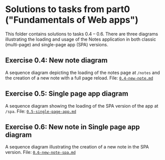 # Solutions to tasks from part0 ("Fundamentals of Web apps")

This folder contains solutions to tasks 0.4 – 0.6. There are three diagrams illustrating the loading and usage of the Notes application in both classic (multi-page) and single-page app (SPA) versions. 

## Exercise 0.4: New note diagram
A sequence diagram depicting the loading of the notes page at `/notes` and the creation of a new note with a full page reload.
File: [`0.4-new-note.md`](./0.4-new-note.md)

## Exercise 0.5: Single page app diagram
A sequence diagram showing the loading of the SPA version of the app at `/spa`.
File: [`0.5-single-page-app.md`](./0.5-single-page-app.md)

## Exercise 0.6: New note in Single page app diagram
A sequence diagram illustrating the creation of a new note in the SPA version.
File: [`0.6-new-note-spa.md`](./0.6-new-note-spa.md)